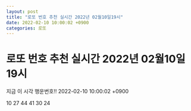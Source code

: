 ```yaml
---
layout: post
title: "로또 번호 추천 실시간 2022년 02월10일19시"
date: 2022-02-10 10:00:02 +0900
categories: 로또
---
```


# 로또 번호 추천 실시간 2022년 02월10일19시

지금 이 시각 행운번호!! 2022-02-10 10:00:02 +0900

 10  27  44  41  30  24 

